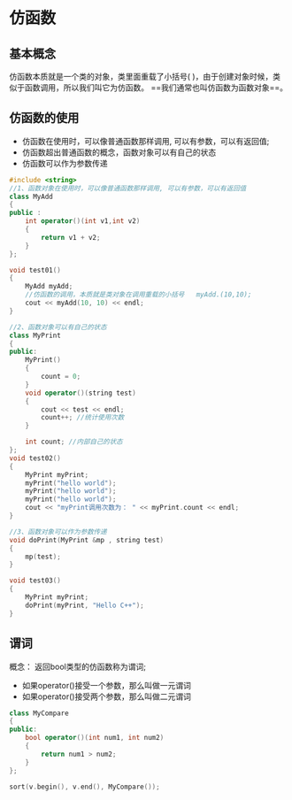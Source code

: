 


# 仿函数
## 基本概念
仿函数本质就是一个类的对象，类里面重载了小括号( )，由于创建对象时候，类似于函数调用，所以我们叫它为仿函数。
==我们通常也叫仿函数为函数对象==。

## 仿函数的使用
- 仿函数在使用时，可以像普通函数那样调用, 可以有参数，可以有返回值;
- 仿函数超出普通函数的概念，函数对象可以有自己的状态
- 仿函数可以作为参数传递
```cpp
#include <string>
//1、函数对象在使用时，可以像普通函数那样调用, 可以有参数，可以有返回值
class MyAdd
{
public :
	int operator()(int v1,int v2)
	{
		return v1 + v2;
	}
};

void test01()
{
	MyAdd myAdd;
	//仿函数的调用，本质就是类对象在调用重载的小括号   myAdd.(10,10);
	cout << myAdd(10, 10) << endl;
}

//2、函数对象可以有自己的状态
class MyPrint
{
public:
	MyPrint()
	{
		count = 0;
	}
	void operator()(string test)
	{
		cout << test << endl;
		count++; //统计使用次数
	}

	int count; //内部自己的状态
};
void test02()
{
	MyPrint myPrint;
	myPrint("hello world");
	myPrint("hello world");
	myPrint("hello world");
	cout << "myPrint调用次数为： " << myPrint.count << endl;
}

//3、函数对象可以作为参数传递
void doPrint(MyPrint &mp , string test)
{
	mp(test);
}

void test03()
{
	MyPrint myPrint;
	doPrint(myPrint, "Hello C++");
}

```


## 谓词
概念：
返回bool类型的仿函数称为谓词;
- 如果operator()接受一个参数，那么叫做一元谓词
- 如果operator()接受两个参数，那么叫做二元谓词

```cpp
class MyCompare
{
public:
	bool operator()(int num1, int num2)
	{
		return num1 > num2;
	}
};

sort(v.begin(), v.end(), MyCompare());
```